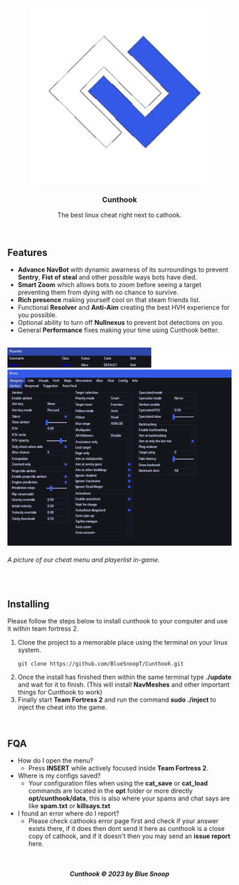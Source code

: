 <div align="center"><img width="400rem" src="./Resources/img/logo.png"></div>

<div align="center"><h3>Cunthook</h3></div>
<div align="center"><span>The best linux cheat right next to cathook.</span></div>

<br>
<br>

## Features
* **Advance NavBot** with dynamic awarness of its surroundings to prevent **Sentry**, **Fist of steal** and other possible ways bots have died.
* **Smart Zoom** which allows bots to zoom before seeing a target preventing them from dying with no chance to survive.
* **Rich presence** making yourself cool on that steam friends list.
* Functional **Resolver** and **Anti-Aim** creating the best HVH experience for you possible.
* Optional ability to turn off **Nullnexus** to prevent bot detections on you.
* General **Performance** fixes making your time using Cunthook better.

<br>

<img src="./Resources/img/menus.png">

###### A picture of our cheat menu and playerlist in-game.

<br>

## Installing 
Please follow the steps below to install cunthook to your computer and use it within team fortress 2.

1. Clone the project to a memorable place using the terminal on your linux system.
    ```
    git clone https://github.com/BlueSnoopT/Cunthook.git
    ```
2. Once the install has finished then within the same terminal type **./update** and wait for it to finish. (This will install **NavMeshes** and other important things for Cunthook to work)
3. Finally start **Team Fortress 2** and run the command **sudo ./inject** to inject the cheat into the game.

<br>

## FQA
* How do I open the menu?
    * Press **INSERT** while actively focused inside **Team Fortress 2**.
* Where is my configs saved?
    * Your configuration files when using the **cat_save** or **cat_load** commands are located in the **opt** folder or more directly **opt/cunthook/data**, this is also where your spams and chat says are like **spam.txt** or **killsays.txt**
* I found an error where do I report?
    * Please check cathooks error page first and check if your answer exists there, if it does then dont send it here as cunthook is a close copy of cathook, and if it doesn't then you may send an **issue report** here.

<br>

<div align="center"><h5>Cunthook &copy; 2023 by Blue Snoop</h5></div>
